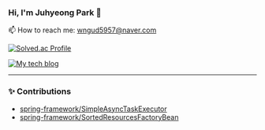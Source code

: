 ### Hi, I'm Juhyeong Park 👋

<!--
**NYgomets/NYgomets** is a ✨ _special_ ✨ repository because its `README.md` (this file) appears on your GitHub profile.

Here are some ideas to get you started:

- 🔭 I’m currently working on ...
- 🌱 I’m currently learning ...
- 👯 I’m looking to collaborate on ...
- 🤔 I’m looking for help with ...
- 💬 Ask me about ...
- 📫 How to reach me: ...
- 😄 Pronouns: ...
- ⚡ Fun fact: ...
-->
📫 How to reach me: wngud5957@naver.com

[![Solved.ac Profile](http://mazassumnida.wtf/api/v2/generate_badge?boj=gomets)](https://solved.ac/gomets/)​

[![My tech blog](https://img.shields.io/badge/My%20tech%20blog-A9BCF5?style=flat-square&logo=GitHub%20Sponsors&logoColor=white)](https://blog.naver.com/gomets_journey)

---




### ✨ Contributions

* [spring-framework/SimpleAsyncTaskExecutor](https://github.com/spring-projects/spring-framework/pull/35708)
* [spring-framework/SortedResourcesFactoryBean](https://github.com/spring-projects/spring-framework/pull/35687)
